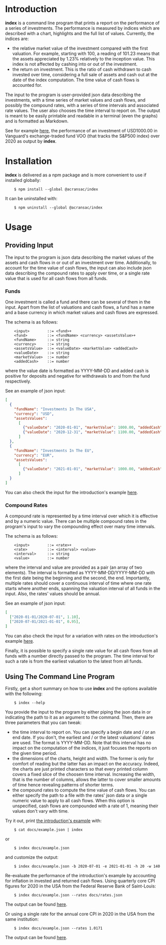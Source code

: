 # Introduction
**index** is a command line program that prints a report on the performance of a series of investments. The performance is measured by indices which are described with a chart, highlights and the full list of values. Currently, the indices are:
  * the relative market value of the investment compared with the first valuation. For example, starting with 100, a reading of 101.23 means that the assets appreciated by 1.23% relatively to the inception value. This index is not affected by cashing into or out of the investment.
  * the return on investment. This is the ratio of cash withdrawn to cash invested over time, considering a full sale of assets and cash out at the date of the index computation. The time value of cash flows is accounted for.

The input to the program is user-provided json data describing the investments, with a time series of market values and cash flows, and possibly the compound rates, with a series of time intervals and associated rate values. The user also chooses the time interval to report on. The output is meant to be easily printable and readable in a terminal (even the graphs) and is formatted as Markdown.

See for example [here](https://acransac.github.io/index-example), the performance of an investment of USD1000.00 in Vanguard's exchange-traded fund VOO (that tracks the S&P500 index) over 2020 as output by **index**.

# Installation
**index** is delivered as a npm package and is more convenient to use if installed globally:

```shell
    $ npm install --global @acransac/index
```

It can be uninstalled with:

```shell
    $ npm uninstall --global @acransac/index
```

# Usage
## Providing Input
The input to the program is json data describing the market values of the assets and cash flows in or out of an investment over time. Additionally, to account for the time value of cash flows, the input can also include json data describing the compound rates to apply over time, or a single rate value that is used for all cash flows from all funds.

### Funds
One investment is called a fund and there can be several of them in the input. Apart from the list of valuations and cash flows, a fund has a name and a base currency in which market values and cash flows are expressed.

The schema is as follows:

```abnf
    <input>        ::= <fund>+
    <fund>         ::= <fundName> <currency> <assetsValue>+
    <fundName>     ::= string
    <currency>     ::= string
    <assetsValue>  ::= <valueDate> <marketValue> <addedCash>
    <valueDate>    ::= string
    <marketValue>  ::= number
    <addedCash>    ::= number
```

where the value date is formatted as YYYY-MM-DD and added cash is positive for deposits and negative for withdrawals to and from the fund respectively.

See an example of json input:

```json
[
  {
    "fundName": "Investments In The USA",
    "currency": "USD",
    "assetsValues":
      [
        {"valueDate": "2020-01-01", "marketValue": 1000.00, "addedCash": 1000.00},
        {"valueDate": "2020-12-31", "marketValue": 1100.00, "addedCash": 0.00}
      ]
  },
  {
    "fundName": "Investments In The EU",
    "currency": "EUR",
    "assetsValues":
      [
        {"valueDate": "2021-01-01", "marketValue": 1000.00, "addedCash": 1000.00}
      ]
  }
]
```

You can also check the input for the introduction's example [here](docs/example.json).

### Compound Rates
A compound rate is represented by a time interval over which it is effective and by a numeric value. There can be multiple compound rates in the program's input to vary the compounding effect over many time intervals.

The schema is as follows:

```abnf
    <input>        ::= <rate>+
    <rate>         ::= <interval> <value>
    <interval>     ::= string
    <value>        ::= number
```

where the interval and value are provided as a pair (an array of two elements). The interval is formatted as YYYY-MM-DD/YYYY-MM-DD with the first date being the beginning and the second, the end. Importantly, multiple rates should cover a continuous interval of time where one rate starts where another ends, spanning the valuation interval of all funds in the input. Also, the rates' values should be annual.

See an example of json input:

```json
[
  ["2020-01-01/2020-07-01", 1.10],
  ["2020-07-01/2021-01-01", 0.95],
]
```

You can also check the input for a variation with rates on the introduction's example [here](docs/rates.json).

Finally, it is possible to specify a single rate value for all cash flows from all funds with a number directly passed to the program. The time interval for such a rate is from the earliest valuation to the latest from all funds.

## Using The Command Line Program
Firstly, get a short summary on how to use **index** and the options available with the following:

```shell
    $ index --help
```

You provide the input to the program by either piping the json data in or indicating the path to it as an argument to the command. Then, there are three parameters that you can tweak:
  * the time interval to report on. You can specify a begin date and / or an end date. If you don't, the earliest and / or the latest valuations' dates are used. The format is YYYY-MM-DD. Note that this interval has no impact on the computation of the indices, it just focuses the reports on the given time period.
  * the dimensions of the charts, height and width. The former is only for comfort of reading but the latter has an impact on the accuracy. Indeed, the charts are just printed characters so that every printed column covers a fixed slice of the choosen time interval. Increasing the width, that is the number of columns, allows the latter to cover smaller amounts of time hence revealing patterns of shorter terms.
  * the compound rates to compute the time value of cash flows. You can either specify the path to a file with the rates' json data or a single numeric value to apply to all cash flows. When this option is unspecified, cash flows are compounded with a rate of 1, meaning their values don't vary with time.

Try it out, print [the introduction's example](https://acransac.github.io/index-example) with:

```shell
    $ cat docs/example.json | index
```

or

```shell
    $ index docs/example.json
```

and customize the output:

```shell
    $ index docs/example.json -b 2020-07-01 -e 2021-01-01 -h 20 -w 140
```

Re-evaluate the performance of the introduction's example by accounting for inflation in invested and returned cash flows. Using quarterly core CPI figures for 2020 in the USA from the Federal Reserve Bank of Saint-Louis:

```shell
    $ index docs/example.json --rates docs/rates.json
```

The output can be found [here](docs/example_with_rates.md).

Or using a single rate for the annual core CPI in 2020 in the USA from the same institution:

```shell
    $ index docs/example.json --rates 1.0171
```

The output can be found [here](docs/example_with_single_rate.md).
